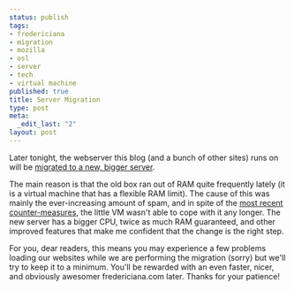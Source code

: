 ```yaml
--- 
status: publish
tags: 
- fredericiana
- migration
- mozilla
- osl
- server
- tech
- virtual machine
published: true
title: Server Migration
type: post
meta: 
  _edit_last: "2"
layout: post
---
```

Later tonight, the webserver this blog (and a bunch of other sites) runs on will be <a href="http://blog.jeanpierre.de/2008/08/28/preparing-to-move/">migrated to a new, bigger server</a>.

The main reason is that the old box ran out of RAM quite frequently lately (it is a virtual machine that has a flexible RAM limit). The cause of this was mainly the ever-increasing amount of spam, and in spite of the <a href="http://blog.jeanpierre.de/2008/08/12/fighting-spammers-back/">most recent counter-measures</a>, the little VM wasn't able to cope with it any longer. The new server has a bigger CPU, twice as much RAM guaranteed, and other improved features that make me confident that the change is the right step.

For you, dear readers, this means you may experience a few problems loading our websites while we are performing the migration (sorry) but we'll try to keep it to a minimum. You'll be rewarded with an even faster, nicer, and obviously awesomer fredericiana.com later. Thanks for your patience!
